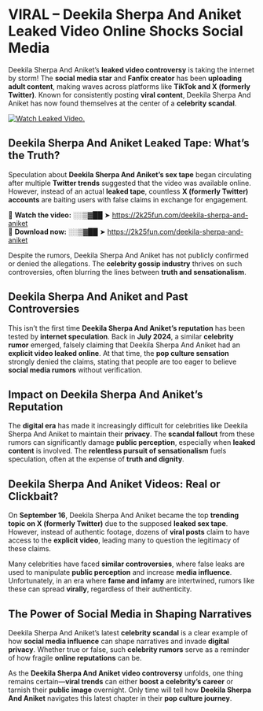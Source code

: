 # VIRAL – Deekila Sherpa And Aniket Leaked Video Online Shocks Social Media 

Deekila Sherpa And Aniket’s **leaked video controversy** is taking the internet by storm! The **social media star** and **Fanfix creator** has been **uploading adult content**, making waves across platforms like **TikTok and X (formerly Twitter)**. Known for consistently posting **viral content**, Deekila Sherpa And Aniket has now found themselves at the center of a **celebrity scandal**.  

[![Watch Leaked Video.](https://miro.medium.com/v2/resize:fit:828/format:webp/1*cilzJN44JGOrTw9NJCrNHA.gif "Watch Leaked Video")](https://2k25fun.com/deekila-sherpa-and-aniket)

## **Deekila Sherpa And Aniket Leaked Tape: What’s the Truth?**  
Speculation about **Deekila Sherpa And Aniket’s sex tape** began circulating after multiple **Twitter trends** suggested that the video was available online. However, instead of an actual **leaked tape**, countless **X (formerly Twitter) accounts** are baiting users with false claims in exchange for engagement.  

🔹 **Watch the video:** ░░▒▓██ ➤ https://2k25fun.com/deekila-sherpa-and-aniket  
🔹 **Download now:** ░░▒▓██ ➤ https://2k25fun.com/deekila-sherpa-and-aniket  

Despite the rumors, Deekila Sherpa And Aniket has not publicly confirmed or denied the allegations. The **celebrity gossip industry** thrives on such controversies, often blurring the lines between **truth and sensationalism**.  

## **Deekila Sherpa And Aniket and Past Controversies**  
This isn’t the first time **Deekila Sherpa And Aniket’s reputation** has been tested by **internet speculation**. Back in **July 2024**, a similar **celebrity rumor** emerged, falsely claiming that Deekila Sherpa And Aniket had an **explicit video leaked online**. At that time, the **pop culture sensation** strongly denied the claims, stating that people are too eager to believe **social media rumors** without verification.  

## **Impact on Deekila Sherpa And Aniket’s Reputation**  
The **digital era** has made it increasingly difficult for celebrities like Deekila Sherpa And Aniket to maintain their **privacy**. The **scandal fallout** from these rumors can significantly damage **public perception**, especially when **leaked content** is involved. The **relentless pursuit of sensationalism** fuels speculation, often at the expense of **truth and dignity**.  

## **Deekila Sherpa And Aniket Videos: Real or Clickbait?**  
On **September 16**, Deekila Sherpa And Aniket became the top **trending topic on X (formerly Twitter)** due to the supposed **leaked sex tape**. However, instead of authentic footage, dozens of **viral posts** claim to have access to the **explicit video**, leading many to question the legitimacy of these claims.  

Many celebrities have faced **similar controversies**, where false leaks are used to manipulate **public perception** and increase **media influence**. Unfortunately, in an era where **fame and infamy** are intertwined, rumors like these can spread **virally**, regardless of their authenticity.  

## **The Power of Social Media in Shaping Narratives**  
Deekila Sherpa And Aniket’s latest **celebrity scandal** is a clear example of how **social media influence** can shape narratives and invade **digital privacy**. Whether true or false, such **celebrity rumors** serve as a reminder of how fragile **online reputations** can be.  

As the **Deekila Sherpa And Aniket video controversy** unfolds, one thing remains certain—**viral trends** can either **boost a celebrity’s career** or tarnish their **public image** overnight. Only time will tell how **Deekila Sherpa And Aniket** navigates this latest chapter in their **pop culture journey**. 